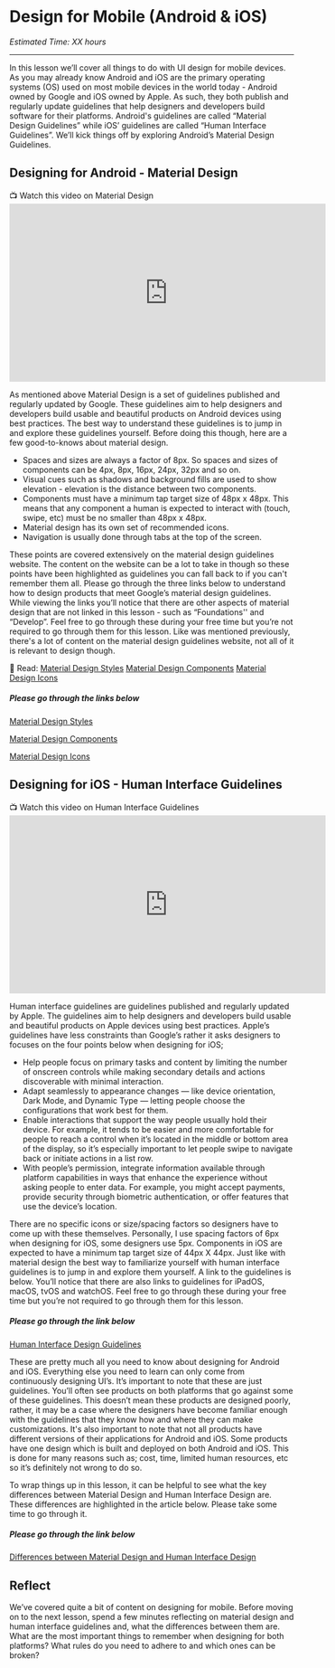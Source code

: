 # Design for Mobile (Android & iOS)
*Estimated Time: XX hours*

---

In this lesson we’ll cover all things to do with UI design for mobile devices. As you may already know Android and iOS are the primary operating systems (OS) used on most mobile devices in the world today - Android owned by Google and iOS owned by Apple. As such, they both publish and regularly update guidelines that help designers and developers build software for their platforms. Android's guidelines are called “Material Design Guidelines” while iOS’ guidelines are called “Human Interface Guidelines”. We’ll kick things off by exploring Android’s Material Design Guidelines. 


## Designing for Android - Material Design

<aside> 
  📺 Watch this video on Material Design
</aside>

<iframe width="560" height="315" src="https://www.youtube.com/embed/p4gmvHyuZzw" title="YouTube video player" frameborder="0" allow="accelerometer; autoplay; clipboard-write; encrypted-media; gyroscope; picture-in-picture" allowfullscreen></iframe>


As mentioned above Material Design is a set of guidelines published and regularly updated by Google. These guidelines aim to help designers and developers build usable and beautiful products on Android devices using best practices. The best way to understand these guidelines is to jump in and explore these guidelines yourself. Before doing this though, here are a few good-to-knows about material design.

- Spaces and sizes are always a factor of 8px. So spaces and sizes of components can be 4px, 8px, 16px, 24px, 32px and so on.
- Visual cues such as shadows and background fills are used to show elevation - elevation is the distance between two components.  
- Components must have a minimum tap target size of 48px x 48px. This means that any component a human is expected to interact with (touch, swipe, etc) must be no smaller than 48px x 48px.
- Material design has its own set of recommended icons.
- Navigation is usually done through tabs at the top of the screen.

These points are covered extensively on the material design guidelines website. The content on the website can be a lot to take in though so these points have been highlighted as guidelines you can fall back to if you can't remember them all. Please go through the three links below to understand how to design products that meet Google’s material design guidelines. While viewing the links you’ll notice that there are other aspects of material design that are not linked in this lesson - such as “Foundations'' and “Develop”. Feel free to go through these during your free time but you’re not required to go through them for this lesson. Like was mentioned previously, there's a lot of content on the material design guidelines website, not all of it is relevant to design though. 

  <aside> 
 📖 Read: <a href="https://m3.material.io/styles" target="_blank">Material Design Styles</a>
 <a href="https://m3.material.io/components" target="_blank">Material Design Components</a>
 <a href="https://fonts.google.com/icons" target="_blank">Material Design Icons</a>
 </aside>

<aside>
 
##### Please go through the links below
[Material Design Styles](https://m3.material.io/styles)

[Material Design Components](https://m3.material.io/components)

[Material Design Icons](https://fonts.google.com/icons)

</aside>




## Designing for iOS - Human Interface Guidelines

<aside> 
  📺 Watch this video on Human Interface Guidelines
</aside>

<iframe width="560" height="315" src="https://www.youtube.com/embed/vtoiM8eps_U" title="YouTube video player" frameborder="0" allow="accelerometer; autoplay; clipboard-write; encrypted-media; gyroscope; picture-in-picture" allowfullscreen></iframe>


Human interface guidelines are guidelines published and regularly updated by Apple. The guidelines aim to help designers and developers build usable and beautiful products on Apple devices using best practices. Apple’s guidelines have less constraints than Google’s rather it asks designers to focuses on the four points below when designing for iOS;

- Help people focus on primary tasks and content by limiting the number of onscreen controls while making secondary details and actions discoverable with minimal interaction.
- Adapt seamlessly to appearance changes — like device orientation, Dark Mode, and Dynamic Type — letting people choose the configurations that work best for them.
- Enable interactions that support the way people usually hold their device. For example, it tends to be easier and more comfortable for people to reach a control when it’s located in the middle or bottom area of the display, so it’s especially important to let people swipe to navigate back or initiate actions in a list row.
- With people’s permission, integrate information available through platform capabilities in ways that enhance the experience without asking people to enter data. For example, you might accept payments, provide security through biometric authentication, or offer features that use the device’s location.

There are no specific icons or size/spacing factors so designers have to come up with these themselves. Personally, I use spacing factors of 6px when designing for iOS, some designers use 5px. Components in iOS are expected to have a minimum tap target size of 44px X 44px. 
Just like with material design the best way to familiarize yourself with human interface guidelines is to jump in and explore them yourself. A link to the guidelines is below. You’ll notice that there are also links to guidelines for iPadOS, macOS, tvOS and watchOS. Feel free to go through these during your free time but you’re not required to go through them for this lesson. 

<aside>
 
##### Please go through the link below
[Human Interface Design Guidelines](https://developer.apple.com/design/human-interface-guidelines/platforms/designing-for-ios/)

</aside>



These are pretty much all you need to know about designing for Android and iOS. Everything else you need to learn can only come from continuously designing UI’s. It’s important to note that these are just guidelines. You’ll often see products on both platforms that go against some of these guidelines. This doesn’t mean these products are designed poorly, rather, it may be a case where the designers have become familiar enough with the guidelines that they know how and where they can make customizations. It's also important to note that not all products have different versions of their applications for Android and iOS. Some products have one design which is built and deployed on both Android and iOS. This is done for many reasons such as; cost, time, limited human resources, etc so it’s definitely not wrong to do so. 


To wrap things up in this lesson, it can be helpful to see what the key differences between Material Design and Human Interface Design are. These differences are highlighted in the article below. Please take some time to go through it.

<aside>
 
##### Please go through the link below
[Differences between Material Design and Human Interface Design ](https://www.learnui.design/blog/ios-vs-android-app-ui-design-complete-guide.html)

</aside>


## Reflect
We’ve covered quite a bit of content on designing for mobile. Before moving on to the next lesson, spend a few minutes reflecting on material design and human interface guidelines and, what the differences between them are. What are the most important things to remember when designing for both platforms? What rules do you need to adhere to and which ones can be broken?










